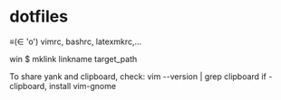 # dotfiles
≡(∈ 'o')
vimrc, bashrc, latexmkrc,...

win
$ mklink linkname target_path

To share yank and clipboard,
check: vim --version | grep clipboard
if -clipboard, install vim-gnome

